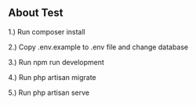 ## About Test

<p>1.) Run composer install</p>
</p>2.) Copy .env.example to .env file and change database</p>
<p>3.) Run npm run development</p>
<p></p>4.) Run php artisan migrate</p>
<p>5.) Run php artisan serve</p>

